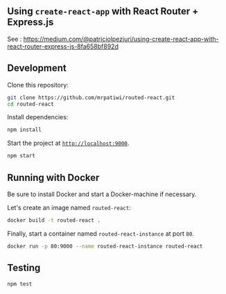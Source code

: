 ## Using `create-react-app` with React Router + Express.js

See : https://medium.com/@patriciolpezjuri/using-create-react-app-with-react-router-express-js-8fa658bf892d

## Development

Clone this repository:

```sh
git clone https://github.com/mrpatiwi/routed-react.git
cd routed-react
```

Install dependencies:

```sh
npm install
```

Start the project at [`http://localhost:9000`](http://localhost:9000).

```sh
npm start
```

## Running with Docker

Be sure to install Docker and start a Docker-machine if necessary.

Let's create an image named `routed-react`:

```sh
docker build -t routed-react .
```

Finally, start a container named `routed-react-instance` at port `80`.

```sh
docker run -p 80:9000 --name routed-react-instance routed-react
```

## Testing

```sh
npm test
```
